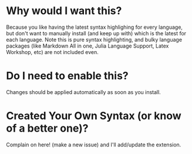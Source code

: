 # Why would I want this?

Because you like having the latest syntax highlighing for every language, but don't want to manually install (and keep up with) which is the latest for each language. Note this is pure syntax highlighting, and bulky language packages (like Markdown All in one, Julia Language Support, Latex Workshop, etc) are not included even.

# Do I need to enable this?

Changes should be applied automatically as soon as you install.

# Created Your Own Syntax (or know of a better one)?

Complain on here! (make a new issue) and I'll add/update the extension.